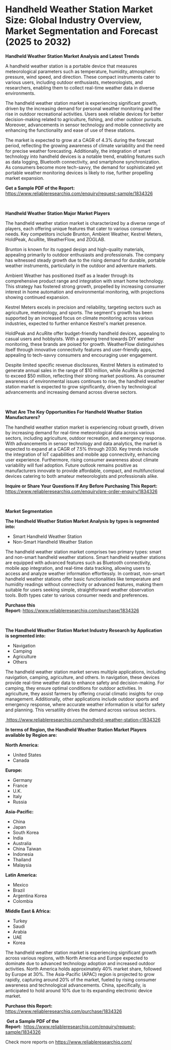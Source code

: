 <p><h1>Handheld Weather Station Market Size: Global Industry Overview, Market Segmentation and Forecast (2025 to 2032)</h1></p><p><strong>Handheld Weather Station Market Analysis and Latest Trends</strong></p>
<p><p>A handheld weather station is a portable device that measures meteorological parameters such as temperature, humidity, atmospheric pressure, wind speed, and direction. These compact instruments cater to various users, including outdoor enthusiasts, meteorologists, and researchers, enabling them to collect real-time weather data in diverse environments.</p><p>The handheld weather station market is experiencing significant growth, driven by the increasing demand for personal weather monitoring and the rise in outdoor recreational activities. Users seek reliable devices for better decision-making related to agriculture, fishing, and other outdoor pursuits. Moreover, advancements in sensor technology and mobile connectivity are enhancing the functionality and ease of use of these stations. </p><p>The market is expected to grow at a CAGR of 4.3% during the forecast period, reflecting the growing awareness of climate variability and the need for precise weather forecasting. Additionally, the integration of smart technology into handheld devices is a notable trend, enabling features such as data logging, Bluetooth connectivity, and smartphone synchronization. As consumers become more tech-savvy, the demand for sophisticated yet portable weather monitoring devices is likely to rise, further propelling market expansion.</p></p>
<p><strong>Get a Sample PDF of the Report:&nbsp;</strong> <a href="https://www.reliableresearchiq.com/enquiry/request-sample/1834326?utm_campaign=2456&utm_medium=2&utm_source=Github&utm_content=ia&utm_term=11042025&utm_id=handheld-weather-station">https://www.reliableresearchiq.com/enquiry/request-sample/1834326</a></p>
<p>&nbsp;</p>
<p><strong>Handheld Weather Station Major Market Players</strong></p>
<p><p>The handheld weather station market is characterized by a diverse range of players, each offering unique features that cater to various consumer needs. Key competitors include Brunton, Ambient Weather, Kestrel Meters, HoldPeak, AcuRite, WeatherFlow, and ZOGLAB.</p><p>Brunton is known for its rugged design and high-quality materials, appealing primarily to outdoor enthusiasts and professionals. The company has witnessed steady growth due to the rising demand for durable, portable weather instruments, particularly in the outdoor and adventure markets.</p><p>Ambient Weather has positioned itself as a leader through its comprehensive product range and integration with smart home technology. This strategy has fostered strong growth, propelled by increasing consumer interest in home automation and environmental monitoring, with projections showing continued expansion.</p><p>Kestrel Meters excels in precision and reliability, targeting sectors such as agriculture, meteorology, and sports. The segment's growth has been supported by an increased focus on climate monitoring across various industries, expected to further enhance Kestrel's market presence.</p><p>HoldPeak and AcuRite offer budget-friendly handheld devices, appealing to casual users and hobbyists. With a growing trend towards DIY weather monitoring, these brands are poised for growth. WeatherFlow distinguishes itself through innovative connectivity features and user-friendly apps, appealing to tech-savvy consumers and encouraging user engagement.</p><p>Despite limited specific revenue disclosures, Kestrel Meters is estimated to generate annual sales in the range of $10 million, while AcuRite is projected to exceed $50 million, reflecting their strong market positions. As consumer awareness of environmental issues continues to rise, the handheld weather station market is expected to grow significantly, driven by technological advancements and increasing demand across diverse sectors.</p></p>
<p>&nbsp;</p>
<p><strong>What Are The Key Opportunities For Handheld Weather Station Manufacturers?</strong></p>
<p><p>The handheld weather station market is experiencing robust growth, driven by increasing demand for real-time meteorological data across various sectors, including agriculture, outdoor recreation, and emergency response. With advancements in sensor technology and data analytics, the market is expected to expand at a CAGR of 7.5% through 2030. Key trends include the integration of IoT capabilities and mobile app connectivity, enhancing user experience. Furthermore, rising consumer awareness about climate variability will fuel adoption. Future outlook remains positive as manufacturers innovate to provide affordable, compact, and multifunctional devices catering to both amateur meteorologists and professionals alike.</p></p>
<p><strong>Inquire or Share Your Questions If Any Before Purchasing This Report:</strong> <a href="https://www.reliableresearchiq.com/enquiry/pre-order-enquiry/1834326?utm_campaign=2456&utm_medium=2&utm_source=Github&utm_content=ia&utm_term=11042025&utm_id=handheld-weather-station">https://www.reliableresearchiq.com/enquiry/pre-order-enquiry/1834326</a></p>
<p>&nbsp;</p>
<p><strong>Market Segmentation</strong></p>
<p><strong>The Handheld Weather Station Market Analysis by types is segmented into:</strong></p>
<p><ul><li>Smart Handheld Weather Station</li><li>Non-Smart Handheld Weather Station</li></ul></p>
<p><p>The handheld weather station market comprises two primary types: smart and non-smart handheld weather stations. Smart handheld weather stations are equipped with advanced features such as Bluetooth connectivity, mobile app integration, and real-time data tracking, allowing users to access and analyze weather information effortlessly. In contrast, non-smart handheld weather stations offer basic functionalities like temperature and humidity readings without connectivity or advanced features, making them suitable for users seeking simple, straightforward weather observation tools. Both types cater to various consumer needs and preferences.</p></p>
<p><strong>Purchase this Report:&nbsp;</strong><a href="https://www.reliableresearchiq.com/purchase/1834326?utm_campaign=2456&utm_medium=2&utm_source=Github&utm_content=ia&utm_term=11042025&utm_id=handheld-weather-station">https://www.reliableresearchiq.com/purchase/1834326</a></p>
<p>&nbsp;</p>
<p><strong>The Handheld Weather Station Market Industry Research by Application is segmented into:</strong></p>
<p><ul><li>Navigation</li><li>Camping</li><li>Agriculture</li><li>Others</li></ul></p>
<p><p>The handheld weather station market serves multiple applications, including navigation, camping, agriculture, and others. In navigation, these devices provide real-time weather data to enhance safety and decision-making. For camping, they ensure optimal conditions for outdoor activities. In agriculture, they assist farmers by offering crucial climatic insights for crop management. Additionally, other applications include outdoor sports and emergency response, where accurate weather information is vital for safety and planning. This versatility drives the demand across various sectors.</p></p>
<p><a href="https://www.reliableresearchiq.com/handheld-weather-station-r1834326?utm_campaign=2456&utm_medium=2&utm_source=Github&utm_content=ia&utm_term=11042025&utm_id=handheld-weather-station">&nbsp;https://www.reliableresearchiq.com/handheld-weather-station-r1834326</a></p>
<p><strong>In terms of Region, the Handheld Weather Station Market Players available by Region are:</strong></p>
<p>
    <p> <strong> North America: </strong>
        <ul>
            <li>United States</li>
            <li>Canada</li>
        </ul>
        </p> 
    <p> <strong> Europe: </strong>
        <ul>
            <li>Germany</li>
            <li>France</li>
            <li>U.K.</li>
            <li>Italy</li>
            <li>Russia</li>
        </ul>
        </p> 
    <p> <strong> Asia-Pacific: </strong>
        <ul>
            <li>China</li>
            <li>Japan</li>
            <li>South Korea</li>
            <li>India</li>
            <li>Australia</li>
            <li>China Taiwan</li>
            <li>Indonesia</li>
            <li>Thailand</li>
            <li>Malaysia</li>
        </ul>
        </p> 
    <p> <strong> Latin America: </strong>
        <ul>
            <li>Mexico</li>
            <li>Brazil</li>
            <li>Argentina Korea</li>
            <li>Colombia</li>
        </ul>
        </p> 
    <p> <strong> Middle East & Africa: </strong>
        <ul>
            <li>Turkey</li>
            <li>Saudi</li>
            <li>Arabia</li>
            <li>UAE</li>
            <li>Korea</li>
        </ul>
    </p>
    </p>
<p><p>The handheld weather station market is experiencing significant growth across various regions, with North America and Europe expected to dominate due to advanced technology adoption and increased outdoor activities. North America holds approximately 40% market share, followed by Europe at 30%. The Asia-Pacific (APAC) region is projected to grow rapidly, capturing around 20% of the market, fueled by rising consumer awareness and technological advancements. China, specifically, is anticipated to hold around 10% due to its expanding electronic device market.</p></p>
<p><strong>Purchase this Report: </strong><a href="https://www.reliableresearchiq.com/purchase/1834326?utm_campaign=2456&utm_medium=2&utm_source=Github&utm_content=ia&utm_term=11042025&utm_id=handheld-weather-station">https://www.reliableresearchiq.com/purchase/1834326</a></p>
<p>&nbsp;<strong>Get a Sample PDF of the Report:&nbsp;&nbsp;</strong><a href="https://www.reliableresearchiq.com/enquiry/request-sample/1834326?utm_campaign=2456&utm_medium=2&utm_source=Github&utm_content=ia&utm_term=11042025&utm_id=handheld-weather-station">https://www.reliableresearchiq.com/enquiry/request-sample/1834326</a></p>
<p><strong></strong></p>
<p>Check more reports on <a href="https://www.reliableresearchiq.com/?utm_campaign=2456&utm_medium=2&utm_source=Github&utm_content=ia&utm_term=11042025&utm_id=handheld-weather-station">https://www.reliableresearchiq.com/</a></p>